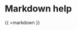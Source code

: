 <!-- ======================================================================
--- Search engine
title:          Markdown help
keywords:       markdown, help
description:    Markdown help for md-site-engine.
--- Menu system
order:          30
text:           Markdown
hidden:         false
umbel:          true
--- Page properties
id:             
document:       
layout:         layout-2-left
$-left:         #side-menu
--- Side menu
side-menu-root:     /markdown
side-menu-header:   Markdown help
side-menu-top:      
side-menu-depth:    1
======================================================================= -->

# Markdown help

{{ =markdown }}

